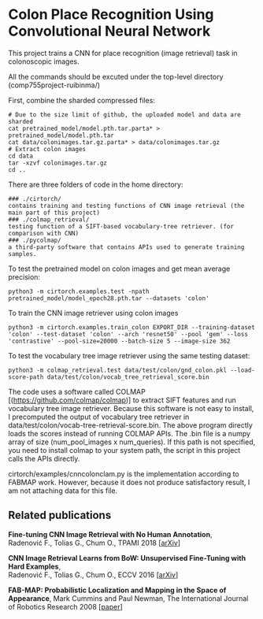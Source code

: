 # Colon Place Recognition Using Convolutional Neural Network

This project trains a CNN for place recognition (image retrieval) task in colonoscopic images.

All the commands should be excuted under the top-level directory (comp755project-ruibinma/)

First, combine the sharded compressed files:
```
# Due to the size limit of github, the uploaded model and data are sharded
cat pretrained_model/model.pth.tar.parta* > pretrained_model/model.pth.tar
cat data/colonimages.tar.gz.parta* > data/colonimages.tar.gz
# Extract colon images
cd data
tar -xzvf colonimages.tar.gz
cd ..
```

There are three folders of code in the home directory:
```
### ./cirtorch/
contains training and testing functions of CNN image retrieval (the main part of this project)
### ./colmap_retrieval/
testing function of a SIFT-based vocabulary-tree retriever. (for comparison with CNN)
### ./pycolmap/
a third-party software that contains APIs used to generate training samples.
```

To test the pretrained model on colon images and get mean average precision:
```
python3 -m cirtorch.examples.test -npath pretrained_model/model_epoch28.pth.tar --datasets 'colon'
```
To train the CNN image retriever using colon images
```
python3 -m cirtorch.examples.train_colon EXPORT_DIR --training-dataset 'colon' --test-dataset 'colon' --arch 'resnet50' --pool 'gem' --loss 'contrastive' --pool-size=20000 --batch-size 5 --image-size 362
```
To test the vocabulary tree image retriever using the same testing dataset:
```
python3 -m colmap_retrieval.test data/test/colon/gnd_colon.pkl --load-score-path data/test/colon/vocab_tree_retrieval_score.bin
```
The code uses a software called COLMAP [(https://github.com/colmap/colmap)] to extract SIFT features and run vocabulary tree image retriever. Because this software is not easy to install, I precomputed the output of vocabulary tree retriever in data/test/colon/vocab-tree-retrieval-score.bin. The above program directly loads the scores instead of running COLMAP APIs. The .bin file is a numpy array of size (num_pool_images x num_queries). If this path is not specified, you need to install colmap to your system path, the script in this project calls the APIs directly.

cirtorch/examples/cnncolonclam.py is the implementation according to FABMAP work. However, because it does not produce satisfactory result, I am not attaching data for this file.

## Related publications
**Fine-tuning CNN Image Retrieval with No Human Annotation**,  
Radenović F., Tolias G., Chum O., 
TPAMI 2018 [[arXiv](https://arxiv.org/abs/1711.02512)]

**CNN Image Retrieval Learns from BoW: Unsupervised Fine-Tuning with Hard Examples**,  
Radenović F., Tolias G., Chum O., 
ECCV 2016 [[arXiv](http://arxiv.org/abs/1604.02426)]

**FAB-MAP: Probabilistic Localization and Mapping in the Space of Appearance**,
Mark Cummins and Paul Newman,
The International Journal of Robotics Research 2008 [[paper](http://www.robots.ox.ac.uk/~mjc/Papers/IJRR_2008_FabMap.pdf)]
